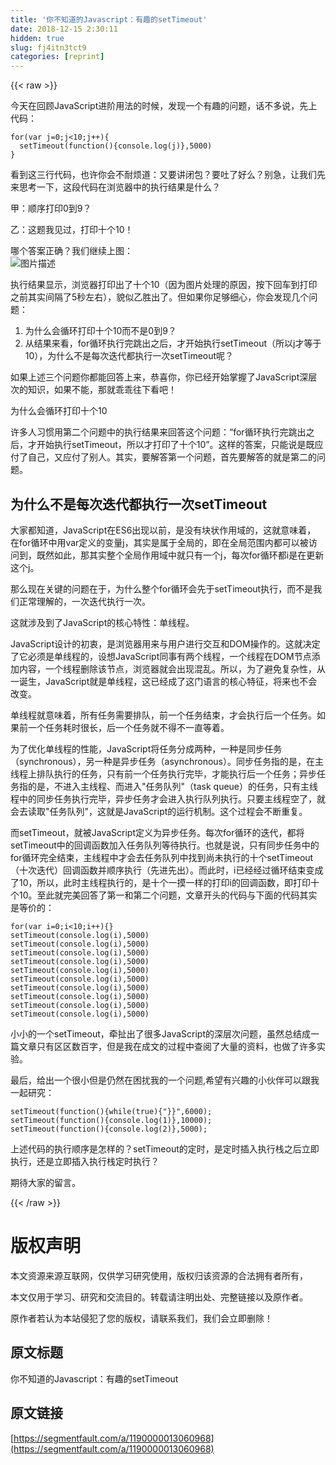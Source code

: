 ```yaml
---
title: '你不知道的Javascript：有趣的setTimeout' 
date: 2018-12-15 2:30:11
hidden: true
slug: fj4itn3tct9
categories: [reprint]
---
```


{{< raw >}}

                    
<p>今天在回顾JavaScript进阶用法的时候，发现一个有趣的问题，话不多说，先上代码：</p>
<div class="widget-codetool" style="display:none;">
      <div class="widget-codetool--inner">
      <span class="selectCode code-tool" data-toggle="tooltip" data-placement="top" title="" data-original-title="全选"></span>
      <span type="button" class="copyCode code-tool" data-toggle="tooltip" data-placement="top" data-clipboard-text="for(var j=0;j<10;j++){
  setTimeout(function(){console.log(j)},5000)
}
" title="" data-original-title="复制"></span>
      <span type="button" class="saveToNote code-tool" data-toggle="tooltip" data-placement="top" title="" data-original-title="放进笔记"></span>
      </div>
      </div><pre class="hljs javascript"><code><span class="hljs-keyword">for</span>(<span class="hljs-keyword">var</span> j=<span class="hljs-number">0</span>;j&lt;<span class="hljs-number">10</span>;j++){
  setTimeout(<span class="hljs-function"><span class="hljs-keyword">function</span>(<span class="hljs-params"></span>)</span>{<span class="hljs-built_in">console</span>.log(j)},<span class="hljs-number">5000</span>)
}
</code></pre>
<p>看到这三行代码，也许你会不耐烦道：又要讲闭包？要吐了好么？别急，让我们先来思考一下，这段代码在浏览器中的执行结果是什么？</p>
<p>甲：顺序打印0到9？</p>
<p>乙：这题我见过，打印十个10！</p>
<p>哪个答案正确？我们继续上图：<br><span class="img-wrap"><img data-src="/img/bV2X07?w=644&amp;h=332" src="https://static.alili.tech/img/bV2X07?w=644&amp;h=332" alt="图片描述" title="图片描述" style="cursor: pointer; display: inline;"></span></p>
<p>执行结果显示，浏览器打印出了十个10（因为图片处理的原因，按下回车到打印之前其实间隔了5秒左右），貌似乙胜出了。但如果你足够细心，你会发现几个问题：</p>
<ol>
<li>为什么会循环打印十个10而不是0到9？</li>
<li>从结果来看，for循环执行完跳出之后，才开始执行setTimeout（所以j才等于10），为什么不是每次迭代都执行一次setTimeout呢？</li>
</ol>
<p>如果上述三个问题你都能回答上来，恭喜你，你已经开始掌握了JavaScript深层次的知识，如果不能，那就乖乖往下看吧！</p>
<p>为什么会循环打印十个10</p>
<p>许多人习惯用第二个问题中的执行结果来回答这个问题：“for循环执行完跳出之后，才开始执行setTimeout，所以才打印了十个10”。这样的答案，只能说是既应付了自己，又应付了别人。其实，要解答第一个问题，首先要解答的就是第二的问题。</p>
<h2 id="articleHeader0">为什么不是每次迭代都执行一次setTimeout</h2>
<p>大家都知道，JavaScript在ES6出现以前，是没有块状作用域的，这就意味着， 在for循环中用var定义的变量j，其实是属于全局的，即在全局范围内都可以被访问到，既然如此，那其实整个全局作用域中就只有一个j，每次for循环都i是在更新这个j。</p>
<p>那么现在关键的问题在于，为什么整个for循环会先于setTimeout执行，而不是我们正常理解的，一次迭代执行一次。</p>
<p>这就涉及到了JavaScript的核心特性：单线程。</p>
<p>JavaScript设计的初衷，是浏览器用来与用户进行交互和DOM操作的。这就决定了它必须是单线程的，设想JavaScript同事有两个线程，一个线程在DOM节点添加内容，一个线程删除该节点，浏览器就会出现混乱。所以，为了避免复杂性，从一诞生，JavaScript就是单线程，这已经成了这门语言的核心特征，将来也不会改变。</p>
<p>单线程就意味着，所有任务需要排队，前一个任务结束，才会执行后一个任务。如果前一个任务耗时很长，后一个任务就不得不一直等着。</p>
<p>为了优化单线程的性能，JavaScript将任务分成两种，一种是同步任务（synchronous），另一种是异步任务（asynchronous）。同步任务指的是，在主线程上排队执行的任务，只有前一个任务执行完毕，才能执行后一个任务；异步任务指的是，不进入主线程、而进入"任务队列"（task queue）的任务，只有主线程中的同步任务执行完毕，异步任务才会进入执行队列执行。只要主线程空了，就会去读取"任务队列"，这就是JavaScript的运行机制。这个过程会不断重复。</p>
<p>而setTimeout，就被JavaScript定义为异步任务。每次for循环的迭代，都将setTimeout中的回调函数加入任务队列等待执行。也就是说，只有同步任务中的for循环完全结束，主线程中才会去任务队列中找到尚未执行的十个setTimeout（十次迭代）回调函数并顺序执行（先进先出）。而此时，i已经经过循环结束变成了10，所以，此时主线程执行的，是十个一摸一样的打印i的回调函数，即打印十个10。至此就完美回答了第一和第二个问题，文章开头的代码与下面的代码其实是等价的：</p>
<div class="widget-codetool" style="display:none;">
      <div class="widget-codetool--inner">
      <span class="selectCode code-tool" data-toggle="tooltip" data-placement="top" title="" data-original-title="全选"></span>
      <span type="button" class="copyCode code-tool" data-toggle="tooltip" data-placement="top" data-clipboard-text="for(var i=0;i<10;i++){}
setTimeout(console.log(i),5000)
setTimeout(console.log(i),5000)
setTimeout(console.log(i),5000)
setTimeout(console.log(i),5000)
setTimeout(console.log(i),5000)
setTimeout(console.log(i),5000)
setTimeout(console.log(i),5000)
setTimeout(console.log(i),5000)
setTimeout(console.log(i),5000)
setTimeout(console.log(i),5000)
" title="" data-original-title="复制"></span>
      <span type="button" class="saveToNote code-tool" data-toggle="tooltip" data-placement="top" title="" data-original-title="放进笔记"></span>
      </div>
      </div><pre class="hljs lisp"><code>for(<span class="hljs-name">var</span> i=0<span class="hljs-comment">;i&lt;10;i++){}</span>
setTimeout(<span class="hljs-name">console</span>.log(<span class="hljs-name">i</span>),<span class="hljs-number">5000</span>)
setTimeout(<span class="hljs-name">console</span>.log(<span class="hljs-name">i</span>),<span class="hljs-number">5000</span>)
setTimeout(<span class="hljs-name">console</span>.log(<span class="hljs-name">i</span>),<span class="hljs-number">5000</span>)
setTimeout(<span class="hljs-name">console</span>.log(<span class="hljs-name">i</span>),<span class="hljs-number">5000</span>)
setTimeout(<span class="hljs-name">console</span>.log(<span class="hljs-name">i</span>),<span class="hljs-number">5000</span>)
setTimeout(<span class="hljs-name">console</span>.log(<span class="hljs-name">i</span>),<span class="hljs-number">5000</span>)
setTimeout(<span class="hljs-name">console</span>.log(<span class="hljs-name">i</span>),<span class="hljs-number">5000</span>)
setTimeout(<span class="hljs-name">console</span>.log(<span class="hljs-name">i</span>),<span class="hljs-number">5000</span>)
setTimeout(<span class="hljs-name">console</span>.log(<span class="hljs-name">i</span>),<span class="hljs-number">5000</span>)
setTimeout(<span class="hljs-name">console</span>.log(<span class="hljs-name">i</span>),<span class="hljs-number">5000</span>)
</code></pre>
<p>小小的一个setTimeout，牵扯出了很多JavaScript的深层次问题，虽然总结成一篇文章只有区区数百字，但是我在成文的过程中查阅了大量的资料，也做了许多实验。</p>
<p>最后，给出一个很小但是仍然在困扰我的一个问题,希望有兴趣的小伙伴可以跟我一起研究：</p>
<div class="widget-codetool" style="display:none;">
      <div class="widget-codetool--inner">
      <span class="selectCode code-tool" data-toggle="tooltip" data-placement="top" title="" data-original-title="全选"></span>
      <span type="button" class="copyCode code-tool" data-toggle="tooltip" data-placement="top" data-clipboard-text="setTimeout(function(){while(true){"}}",6000);
setTimeout(function(){console.log(1)},10000);
setTimeout(function(){console.log(2)},5000);
" title="" data-original-title="复制"></span>
      <span type="button" class="saveToNote code-tool" data-toggle="tooltip" data-placement="top" title="" data-original-title="放进笔记"></span>
      </div>
      </div><pre class="hljs javascript"><code>setTimeout(<span class="hljs-function"><span class="hljs-keyword">function</span>(<span class="hljs-params"></span>)</span>{<span class="hljs-keyword">while</span>(<span class="hljs-literal">true</span>){"}}",<span class="hljs-number">6000</span>);
setTimeout(<span class="hljs-function"><span class="hljs-keyword">function</span>(<span class="hljs-params"></span>)</span>{<span class="hljs-built_in">console</span>.log(<span class="hljs-number">1</span>)},<span class="hljs-number">10000</span>);
setTimeout(<span class="hljs-function"><span class="hljs-keyword">function</span>(<span class="hljs-params"></span>)</span>{<span class="hljs-built_in">console</span>.log(<span class="hljs-number">2</span>)},<span class="hljs-number">5000</span>);
</code></pre>
<p>上述代码的执行顺序是怎样的？setTimeout的定时，是定时插入执行栈之后立即执行，还是立即插入执行栈定时执行？</p>
<p>期待大家的留言。</p>

                
{{< /raw >}}

# 版权声明
本文资源来源互联网，仅供学习研究使用，版权归该资源的合法拥有者所有，

本文仅用于学习、研究和交流目的。转载请注明出处、完整链接以及原作者。

原作者若认为本站侵犯了您的版权，请联系我们，我们会立即删除！

## 原文标题
你不知道的Javascript：有趣的setTimeout

## 原文链接
[https://segmentfault.com/a/1190000013060968](https://segmentfault.com/a/1190000013060968)


